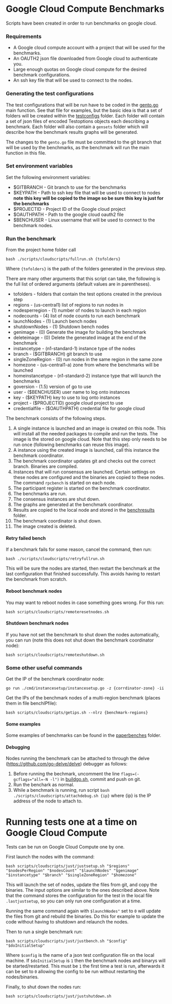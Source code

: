 # Google Cloud Compute Benchmarks

Scripts have been created in order to run benchmarks on google cloud.

### Requirements
- A Google cloud compute account with a project that will be used for the benchmarks.
- An OAUTH2 json file downloaded from Google cloud to authenticate you.
- Large enough quotas on Google cloud compute for the desired benchmark configurations.
- An ssh key file that will be used to connect to the nodes.

### Generating the test configurations

The test configurations that will be run have to be coded in the
[gento.go](../cmd/gento/gento.go) main function.
See that file for examples, but the basic idea is that a set of folders will be created
within the [testconfigs](../testconfigs/) folder.
Each folder will contain a set of json files of encoded Testoptions
objects each describing a benchmark. Each folder will also contain a
`gensets` folder which will describe how the benchmark results graphs
will be generated.

The changes to the `gento.go` file must be committed to the
git branch that will be used by the benchmarks, as the benchmark
will run the main function in this file.
  
### Set environment variables
Set the following environment variables:
  - $GITBRANCH - Git branch to use for the benchmarks
  - $KEYPATH - Path to ssh key file that will be used to connect to nodes **note this key will be copied to the image
  so be sure this key is just for the benchmarks**
  - $PROJECTID - Project ID of the Google cloud project
  - $OAUTHPATH - Path to the google cloud oauth2 file
  - $BENCHUSER - Linux username that will be used to connect to the benchmark nodes.

### Run the benchmark

From the project home folder call

``bash ./scripts/cloudscripts/fullrun.sh {tofolders}``

Where `{tofolders}` is the path of the folders generated in the previous step.

There are many other arguments that this script can take,
the following is the full list of ordered arguments
(default values are in parentheses).
- tofolders - folders that contain the test options created in the previous step
- regions - (us-central1) list of regions to run nodes in
- nodesperregion - (1) number of nodes to launch in each region
- nodecounts - (4) list of node counts to run each benchmark
- launchNodes - (1) Launch bench nodes
- shutdownNodes - (1) Shutdown bench nodes
- genimage - (0) Generate the image for building the benchmark
- deleteimage - (0) Delete the generated image at the end of the benchmark
- instancetype - (n1-standard-1) instance type of the nodes
- branch - ($GITBRANCH) git branch to use
- singleZoneRegion - (0) run nodes in the same region in the same zone
- homezone - (us-central1-a) zone from where the benchmarks will be launched
- homeinstancetype - (n1-standard-2) instance type that will launch the benchmarks
- goversion - (1.5) version of go to use
- user - ($BENCHUSER) user name to log onto instances
- key - ($KEYPATH) key to use to log onto instances
- project - ($PROJECTID) google cloud project to use
- credentialfile - ($OAUTHPATH) credential file for google cloud

The benchmark consists of the following steps.

1. A single instance is launched and an image is created on this node. This will
install all the needed packages to compile and run the tests.
The image is the stored on google cloud.
Note that this step only needs to be run once (following
benchmarks can reuse this image).
2. A instance using the created image is launched, call this
instance the benchmark coordinator.
3. The benchmark coordinator updates git and checks out the correct
branch. Binaries are compiled.
4. Instances that will run consensus are launched. Certain settings
on these nodes are configured and the binaries are copied to these nodes.
The command ```rpcbench``` is started on each node.
5. The participant register is started on the benchmark coordinator.
6. The benchmarks are run.
7. The consensus instances are shut down.
8. The graphs are generated at the benchmark coordinator.
9. Results are copied to the local node and stored in the
[benchresults](../benchresults) folder.
10. The benchmark coordinator is shut down.
11. The image created is deleted.

#### Retry failed bench
If a benchmark fails for some reason, cancel the command,
then run:

``bash ./scripts/cloudscripts/retryfullrun.sh``

This will be sure the nodes are started, then restart the
benchmark at the last configuration that finished successfully.
This avoids having to restart the benchmark from scratch.

#### Reboot benchmark nodes
You may want to reboot nodes in case something goes wrong.
For this run:

``bash scripts/cloudscripts/remoteresetnodes.sh``

#### Shutdown benchmark nodes
If you have not set the benchmark to shut down the nodes automatically,
you can run (note this does not shut down the benchmark coordinator node):

``bash scripts/cloudscripts/remoteshutdown.sh``

### Some other useful commands
Get the IP of the benchmark coordinator node:

``go run ./cmd/instancesetup/instancesetup.go -z {corrdinator-zone} -ii``

Get the IPs of the benchmark nodes of a multi-region benchmark (places them in file benchIPfile):

``bash scripts/cloudscripts/getips.sh --nlrz {benchmark-regions}``

#### Some examples
Some examples of benchmarks can be found in the
[paperbenches](../scripts/paperbenches/) folder.

#### Debugging
Nodes running the benchmark can be attached to through
the delve (https://github.com/go-delve/delve) debugger as follows:
1. Before running the bechmark, uncomment the line ``flags=(-gcflags="all=-N -l")``
in [buildgo.sh](../scripts/buildgo.sh), commit and push on git.
2. Run the benchark as normal.
3. While a benchmark is running, run script
``bash ./scripts/cloudscripts/attachdebug.sh {ip}`` where {ip}
is the IP address of the node to attach to.

# Running tests one at a time on Google Cloud Compute

Tests can be run on Google Cloud Compute one by one.

First launch the nodes with the command:

``
bash scripts/cloudscripts/just/justsetup.sh "$regions" "$nodesPerRegion" "$nodesCount" "$launchNodes" "$genimage" "$instancetype" "$branch" "$singleZoneRegion" "$homezone"
``

This will launch the set of nodes, update the files from git, and copy the binaries.
The input options are similar to the ones described above.
Note that the command stores the configuration for the test in the local file `.lastjustsetup`,
so you can only run one configuration at a time.

Running the same command again with ``$launchNodes"`` set to `0` will update the files from git
and rebuild the binaries. Do this for example to update the code without having to shutdown and
relaunch the nodes.

Then to run a single benchmark run:

``
bash scripts/cloudscripts/just/justbench.sh "$config" "$doInitialSetup"
``

Where `$config` is the name of a json test configuration file on the local machine.
If `$doInitialSetup` is `1` then the benchmark nodes and binarys will be started/restarted.
This must be `1` the first time a test is run, afterwards it can be set to `0` allowing
the config to be run without restarting the nodes/binaries.

Finally, to shut down the nodes run:

``
bash scripts/cloudscripts/just/justshutdown.sh 
``